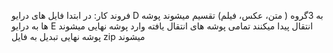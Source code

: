 فروند کار:
در ابتدا فایل های درایو D به 3گروه ( متن، عکس، فیلم) تقسیم میشوند
پوشه ها به درایو E انتقال پیدا میکنند 
تمامی پوشه های انتقال یافته وارد پوشه نهایی میشوند
پوشه نهایی تبدیل به فایل zip میشوند

